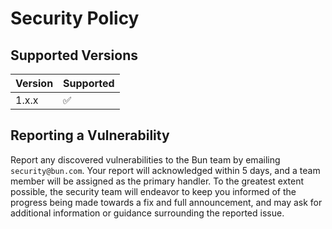 # Security Policy

## Supported Versions

| Version | Supported          |
| ------- | ------------------ |
| 1.x.x   | :white_check_mark: |

## Reporting a Vulnerability

Report any discovered vulnerabilities to the Bun team by emailing `security@bun.com`. Your report will acknowledged within 5 days, and a team member will be assigned as the primary handler. To the greatest extent possible, the security team will endeavor to keep you informed of the progress being made towards a fix and full announcement, and may ask for additional information or guidance surrounding the reported issue.

